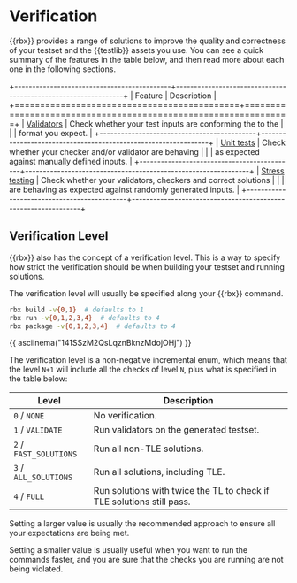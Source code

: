 # Verification

{{rbx}} provides a range of solutions to improve the quality and correctness of your testset and
the {{testlib}} assets you use. You can see a quick summary of the features in the table below,
and then read more about each one in the following sections.

+--------------------------------------------+---------------------------------------------------------------+
|                  Feature                   |                          Description                          |
+============================================+===============================================================+
| [Validators](validators.md)                | Check whether your test inputs are conforming the to the      |
|                                            | format you expect.                                            |
+--------------------------------------------+---------------------------------------------------------------+
| [Unit tests](unit-tests.md)                | Check whether your checker and/or validator are behaving      |
|                                            | as expected against manually defined inputs.                  |
+--------------------------------------------+---------------------------------------------------------------+
| [Stress testing](/setters/stress-tests.md) | Check whether your validators, checkers and correct solutions |
|                                            | are behaving as expected against randomly generated inputs.   |
+--------------------------------------------+---------------------------------------------------------------+

## Verification Level

{{rbx}} also has the concept of a verification level. This is a way to specify how strict the verification
should be when building your testset and running solutions.

The verification level will usually be specified along your {{rbx}} command.

```bash
rbx build -v{0,1}  # defaults to 1
rbx run -v{0,1,2,3,4}  # defaults to 4
rbx package -v{0,1,2,3,4}  # defaults to 4
```

{{ asciinema("141SSzM2QsLqznBknzMdojOHj") }}

The verification level is a non-negative incremental enum, which means that the level
`N+1` will include all the checks of level `N`, plus what is specified in
the table below:

| Level                  | Description                                                           |
| ---------------------- | --------------------------------------------------------------------- |
| `0` / `NONE`           | No verification.                                                      |
| `1` / `VALIDATE`       | Run validators on the generated testset.                              |
| `2` / `FAST_SOLUTIONS` | Run all non-TLE solutions.                                            |
| `3` / `ALL_SOLUTIONS`  | Run all solutions, including TLE.                                     |
| `4` / `FULL`           | Run solutions with twice the TL to check if TLE solutions still pass. |

Setting a larger value is usually the recommended approach to ensure all your expectations are being met.

Setting a smaller value is usually useful when you want to run the commands faster, and you are sure that
the checks you are running are not being violated.